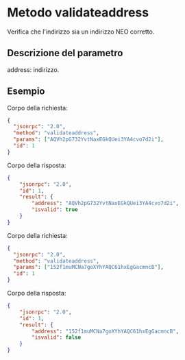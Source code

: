 # Metodo validateaddress

Verifica che l'indirizzo sia un indirizzo NEO corretto.

## Descrizione del parametro

address: indirizzo.

## Esempio

Corpo della richiesta:

```json
{
  "jsonrpc": "2.0",
  "method": "validateaddress",
  "params": ["AQVh2pG732YvtNaxEGkQUei3YA4cvo7d2i"],
  "id": 1
}
```

Corpo della risposta:

```json
{
    "jsonrpc": "2.0",
    "id": 1,
    "result": {
        "address": "AQVh2pG732YvtNaxEGkQUei3YA4cvo7d2i",
        "isvalid": true
    }
}
```

Corpo della richiesta:

```json
{
  "jsonrpc": "2.0",
  "method": "validateaddress",
  "params": ["152f1muMCNa7goXYhYAQC61hxEgGacmncB"],
  "id": 1
}
```

Corpo della risposta:

```json
{
    "jsonrpc": "2.0",
    "id": 1,
    "result": {
        "address": "152f1muMCNa7goXYhYAQC61hxEgGacmncB",
        "isvalid": false
    }
}
```
